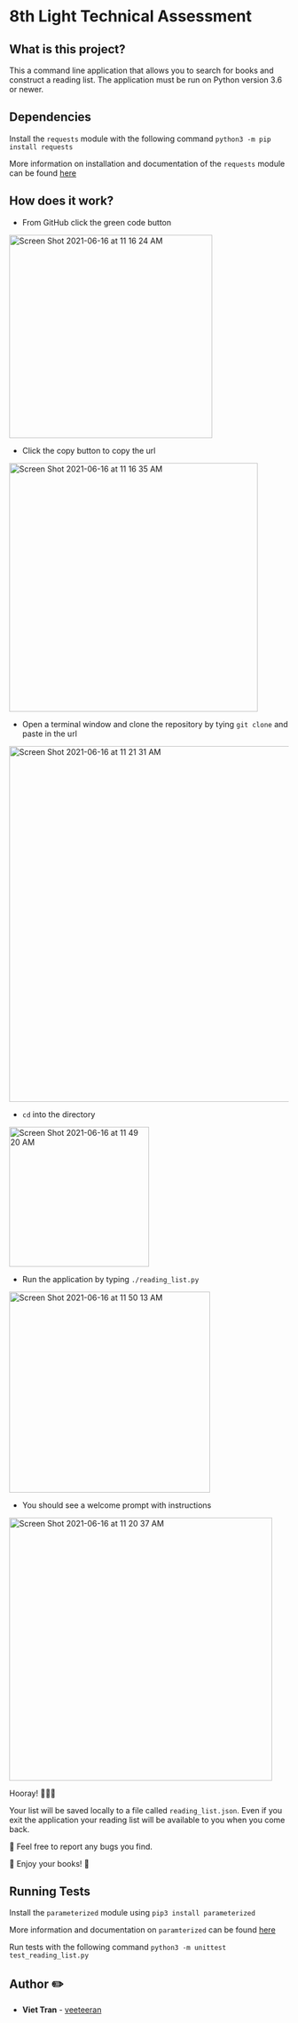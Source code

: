 # 8th Light Technical Assessment

## What is this project?
This a command line application that allows you to search for books and construct a reading list. The application must be run on Python version 3.6 or newer.

## Dependencies
Install the `requests` module with the following command `python3 -m pip install requests`

More information on installation and documentation of the `requests` module can be found [here](https://pypi.org/project/requests/)

## How does it work?
* From GitHub click the green code button
<img width="366" alt="Screen Shot 2021-06-16 at 11 16 24 AM" src="https://user-images.githubusercontent.com/14856004/122251359-0c2fbe00-ce90-11eb-9180-3b7e60388a88.png">


* Click the copy button to copy the url
<img width="448" alt="Screen Shot 2021-06-16 at 11 16 35 AM" src="https://user-images.githubusercontent.com/14856004/122251590-413c1080-ce90-11eb-91d6-a44be4d8ce62.png">

* Open a terminal window and clone the repository by tying `git clone` and paste in the url
<img width="641" alt="Screen Shot 2021-06-16 at 11 21 31 AM" src="https://user-images.githubusercontent.com/14856004/122251750-69c40a80-ce90-11eb-8256-40c08905b081.png">

* `cd` into the directory
<img width="252" alt="Screen Shot 2021-06-16 at 11 49 20 AM" src="https://user-images.githubusercontent.com/14856004/122251923-90824100-ce90-11eb-9dff-be05a6cb1777.png">

* Run the application by typing `./reading_list.py`
<img width="362" alt="Screen Shot 2021-06-16 at 11 50 13 AM" src="https://user-images.githubusercontent.com/14856004/122252129-bc052b80-ce90-11eb-8903-244818148c79.png">

* You should see a welcome prompt with instructions
<img width="474" alt="Screen Shot 2021-06-16 at 11 20 37 AM" src="https://user-images.githubusercontent.com/14856004/122252186-c7585700-ce90-11eb-9604-9976b5d95347.png">

Hooray! 🎉🎉🎉

Your list will be saved locally to a file called `reading_list.json`.
Even if you exit the application your reading list will be available to you when you come back.

🐞 Feel free to report any bugs you find.

📖 Enjoy your books! 📖

## Running Tests

Install the `parameterized` module using `pip3 install parameterized`

More information and documentation on `paramterized` can be found [here](https://pypi.org/project/parameterized/)

Run tests with the following command `python3 -m unittest test_reading_list.py`

## Author ✏️
* **Viet Tran** - [veeteeran](https://github.com/veeteeran)


